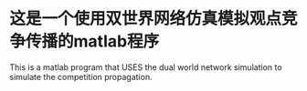 # 这是一个使用双世界网络仿真模拟观点竞争传播的matlab程序

This is a matlab program that USES the dual world network simulation to simulate the competition propagation.